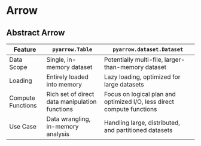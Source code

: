 # Arrow

## Abstract Arrow

| Feature           | `pyarrow.Table`                                | `pyarrow.dataset.Dataset`                                               |
|-------------------|------------------------------------------------|-------------------------------------------------------------------------|
| Data Scope        | Single, in-memory dataset                      | Potentially multi-file, larger-than-memory dataset                      |
| Loading           | Entirely loaded into memory                    | Lazy loading, optimized for large datasets                              |
| Compute Functions | Rich set of direct data manipulation functions | Focus on logical plan and optimized I/O, less direct compute functions  |
| Use Case          | Data wrangling, in-memory analysis             | Handling large, distributed, and partitioned datasets                   |

